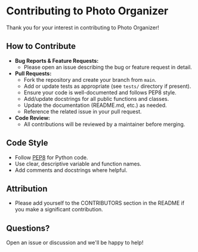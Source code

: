 # Contributing to Photo Organizer

Thank you for your interest in contributing to Photo Organizer!

## How to Contribute

- **Bug Reports & Feature Requests:**
  - Please open an issue describing the bug or feature request in detail.
- **Pull Requests:**
  - Fork the repository and create your branch from `main`.
  - Add or update tests as appropriate (see `tests/` directory if present).
  - Ensure your code is well-documented and follows PEP8 style.
  - Add/update docstrings for all public functions and classes.
  - Update the documentation (README.md, etc.) as needed.
  - Reference the related issue in your pull request.
- **Code Review:**
  - All contributions will be reviewed by a maintainer before merging.

## Code Style
- Follow [PEP8](https://www.python.org/dev/peps/pep-0008/) for Python code.
- Use clear, descriptive variable and function names.
- Add comments and docstrings where helpful.

## Attribution
- Please add yourself to the CONTRIBUTORS section in the README if you make a significant contribution.

## Questions?
Open an issue or discussion and we'll be happy to help!
